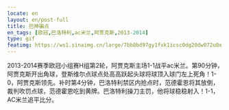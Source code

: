 ```yaml
---
locate: en
layout: en/post-full
title: 巴神骗点
en_tags: [欧冠,巴洛特利,ac米兰,阿贾克斯,2013-2014]
type: gif
featimg: https://ws1.sinaimg.cn/large/7bb8bd97gy1fxk1icsc0dg20dw072u0x.gif
---
```


2013-2014赛季欧冠小组赛H组第2轮，阿贾克斯主场1-1战平ac米兰。第90分钟，阿贾克斯开出角球，登斯维尔点球点处高高跃起头球将球顶入球门左上死角！1-0，阿贾克斯领先。补时第4分钟，巴洛特利禁区内抢点时，范德霍恩将其放倒，裁判吹罚点球，范德霍恩吃到黄牌。巴洛特利操刀主罚，他将球稳稳射入！1-1，AC米兰追平比分。